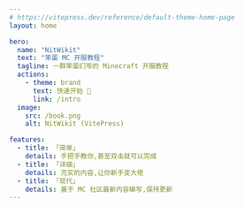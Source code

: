 ```yaml
---
# https://vitepress.dev/reference/default-theme-home-page
layout: home

hero:
  name: "NitWikit"
  text: "笨蛋 MC 开服教程"
  tagline: 一群笨蛋们写的 Minecraft 开服教程
  actions:
    - theme: brand
      text: 快速开始 🥵
      link: /intro
  image:
    src: /book.png
    alt: NitWikit (VitePress)

features:
  - title: 「简单」
    details: 手把手教你,甚至双击就可以完成
  - title: 「详细」
    details: 充实的内容,让你新手变大佬
  - title: 「现代」
    details: 基于 MC 社区最新内容编写,保持更新
---
```


<script lang="ts" setup>
import { onMounted } from 'vue'

onMounted(() => {
  document.querySelector(".VPHero").addEventListener("mousemove", (event) => {
  })
})
</script>

<style lang="scss">
.container {
  --vp-home-hero-name-color: transparent;
  --vp-home-hero-name-background: linear-gradient(0deg,rgba(183, 183, 183, 0.6) 30%, rgba(255, 255, 245, 0.86));
  --vp-home-hero-image-background-image: linear-gradient(-45deg, #b7b7b7 50%, #b7b7b7 50%);

  --vp-button-brand-bg: rgba(255, 255, 245, 0.86);
  --vp-button-brand-text: #312104;
  --vp-button-brand-hover-bg: rgba(255, 255, 245, 0.75);
  --vp-button-brand-hover-text: #312104;
  --vp-button-brand-active-bg: rgba(255, 255, 245, 0.65);
  --vp-button-brand-active-text: #312104;

  --vp-home-hero-image-filter: blur(44px);
}

.VPHome {
  position: relative;
  z-index: 1;

  &:before {
    content: "";
    width: 100%;
    height: 400px;
    position: fixed;
    top: var(--vp-nav-height);
    left: 0;
    z-index: -1;
    background: url(./bg.jpeg);
    background-repeat: no-repeat;
    background-size: 100%;
    background-position: center 30%;
    transition: opacity 0.3s;
    opacity: 0;
  }

  &:after {
    content: "";
    width: 100%;
    height: 400px;
    position: fixed;
    top: var(--vp-nav-height);
    left: 0;
    z-index: -1;
    background: rgba(255, 255, 255, 0.15);
    backdrop-filter: blur(6px);
    transition: opacity 0.3s;
    opacity: 0;
  }
}

.image-container .VPImage {
  width: 300px;
  height: 300px;
}

.VPHero {
  margin-bottom: 40px;
}
@media (min-width: 640px) {
  :root {
    --vp-home-hero-image-filter: blur(56px);
  }
  .VPHome::before,
  .VPHome::after {
    opacity: 0;
  }
  .VPHero {
    color: #515c67;
    .tagline {
      color: #414853;
    }
  }
  html.dark {
    .VPHero {
      color: rgba(255, 255, 245, 0.86);
      .tagline {
        color: rgba(235, 235, 245, 0.6);
      }
    }
  }
}

@media (min-width: 960px) {
  :root {
    --vp-home-hero-image-filter: blur(68px);
  }
  .image-container{
    transform: translate(-32px, -10px) !important;
  }
  .VPHome::before,
  .VPHome::after {
    opacity: 1 !important;
  }
  .VPHero {
    color: rgba(255, 255, 245, 0.86);
    .tagline {
      color: rgba(235, 235, 245, 0.6);
    }
  }
}

</style>

